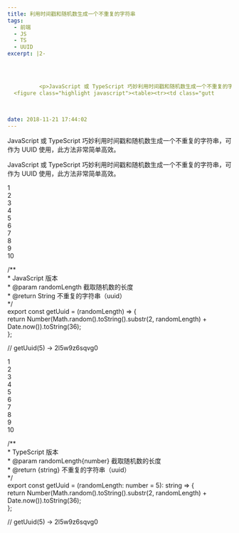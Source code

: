 ```yaml
---
title: 利用时间戳和随机数生成一个不重复的字符串
tags:
  - 前端
  - JS
  - TS
  - UUID
excerpt: |2-

      
        
        
          <p>JavaScript 或 TypeScript 巧妙利用时间戳和随机数生成一个不重复的字符串，可作为 UUID 使用，此方法非常简单高效。</p>
  <figure class="highlight javascript"><table><tr><td class="gutt
        
      
      
date: 2018-11-21 17:44:02
---
```


JavaScript 或 TypeScript 巧妙利用时间戳和随机数生成一个不重复的字符串，可作为 UUID 使用，此方法非常简单高效。
<!-- more -->
JavaScript 或 TypeScript 巧妙利用时间戳和随机数生成一个不重复的字符串，可作为 UUID 使用，此方法非常简单高效。

1  
2  
3  
4  
5  
6  
7  
8  
9  
10  

/\*\*  
 \* JavaScript 版本  
 \* @param randomLength 截取随机数的长度  
 \* @return String 不重复的字符串（uuid）  
 \*/  
export const getUuid = (randomLength) => {  
 return Number(Math.random().toString().substr(2, randomLength) + Date.now()).toString(36);  
};  
  
// getUuid(5) -> 2l5w9z6sqvg0  

1  
2  
3  
4  
5  
6  
7  
8  
9  
10  

/\*\*  
 \* TypeScript 版本  
 \* @param randomLength{number} 截取随机数的长度  
 \* @return {string} 不重复的字符串（uuid）  
 \*/  
export const getUuid = (randomLength: number = 5): string => {  
 return Number(Math.random().toString().substr(2, randomLength) + Date.now()).toString(36);  
};  
  
// getUuid(5) -> 2l5w9z6sqvg0
